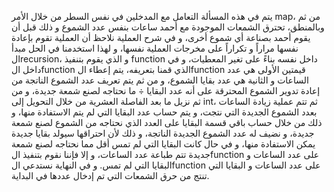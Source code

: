 يتم في هذه المسألة التعامل مع المدخلين في نفس السطر من خلال الأمر map، من ثم وبالمنطق، تحترق الشمعات الموجودة مع أحمد ساعات بنفس عدد الشموع و ذلك قبل أن يقوم أحمد بصناعة أي شموع أخرى، و في شرح العملية نلاحظ أن العملية تقوم
بإعادة نفسها مراراً و تكراراً على مخرجات العملية نفسها، و لهذا استخدمنا في الحل مبدأ الrecursion، و الذي يقوم بتنفيذ function داخل نفسه بناءً على تغير المعطيات، و في داخل الfunction الذي قمنا بتعريفه، يتم إعطاء الfunction قيمتين
الأولى هي عدد الساعات و الثانية هي عدد بقايا الشموع، و من ثم يتم تعريف عدد الشموع الناتجة من إعادة تدوير الشموع المحترقة على أنه عدد البقايا ÷ ما نحتاجه لصنع شمعة جديدة، و من ثم نزيل ما بعد الفاصلة العشرية من خلال التحويل إلى int، ثم
تتم عملية زيادة الساعات بعدد الشموع الجديدة التي نتجت، و يتم حساب عدد البقايا التي لم يتم الاستفادة منها، و ذلك من خلال حساب باقي قسمة البقايا على العدد الذي نحتاجه من الشموع لصنع شمعة جديدة، و نضيف له عدد الشموع الجديدة الناتجة، و ذلك 
لأن احتراقها سيولد بقايا جديدة يمكن الاستفادة منها، و في حال كانت البقايا التي لم تمس أقل مما نحتاجه لصنع شمعة جديدة تتم طباعة عدد الساعات، و إلا فإننا نقوم بتنفيذ الfunction على عدد الساعات و البقايا التي لم تمس.
و في النهاية نستدعي الfunction على عدد الساعات و البقايا التي تنتج من حرق الشمعات التي تم إدخال عددها في البداية. 
